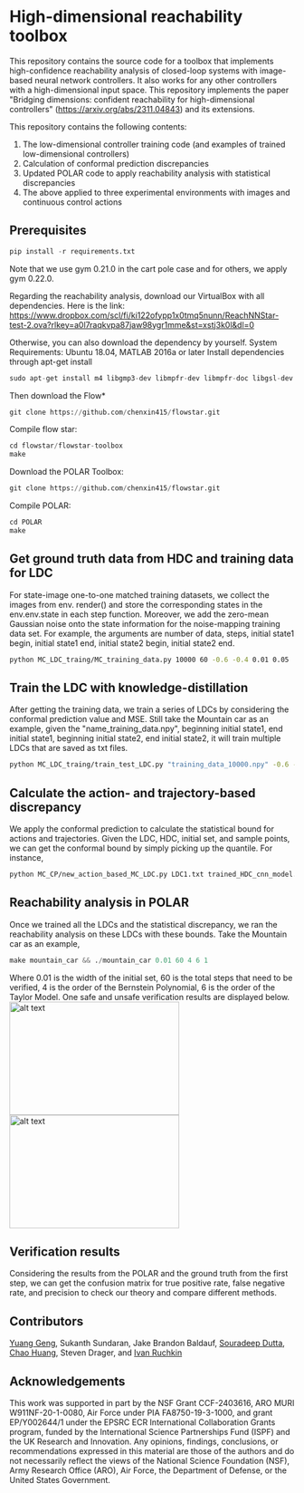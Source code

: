 # High-dimensional reachability toolbox
This repository contains the source code for a toolbox that implements high-confidence reachability analysis of closed-loop systems with image-based neural network controllers. It also works for any other controllers with a high-dimensional input space. This repository implements the paper "Bridging dimensions: confident reachability for high-dimensional controllers" (https://arxiv.org/abs/2311.04843) and its extensions. 

This repository contains the following contents:
1. The low-dimensional controller training code (and examples of trained low-dimensional controllers)
2. Calculation of conformal prediction discrepancies
3. Updated POLAR code to apply reachability analysis with statistical discrepancies
4. The above applied to three experimental environments with images and continuous control actions

## Prerequisites
```python
pip install -r requirements.txt
```
Note that we use gym 0.21.0 in the cart pole case and for others, we apply gym 0.22.0. 

Regarding the reachability analysis, download our VirtualBox with all dependencies. Here is the link: https://www.dropbox.com/scl/fi/ki122ofypp1x0tmq5nunn/ReachNNStar-test-2.ova?rlkey=a0l7raqkvpa87jaw98ygr1mme&st=xstj3k0l&dl=0 

Otherwise, you can also download the dependency by yourself. System Requirements: Ubuntu 18.04, MATLAB 2016a or later
Install dependencies through apt-get install
```python
sudo apt-get install m4 libgmp3-dev libmpfr-dev libmpfr-doc libgsl-dev gsl-bin bison flex gnuplot-x11 libglpk-dev gcc-8 g++-8 libopenmpi-dev libpthread-stubs0-dev
```
Then download the Flow*
```python
git clone https://github.com/chenxin415/flowstar.git
```
Compile flow star:
```python
cd flowstar/flowstar-toolbox
make
```
Download the POLAR Toolbox:
```python
git clone https://github.com/chenxin415/flowstar.git
```
Compile POLAR:
```python
cd POLAR
make
```


## Get ground truth data from HDC and training data for LDC
For state-image one-to-one matched training datasets, we collect the images from env. render() and store the corresponding states in the env.env.state in each step function. Moreover, we add the zero-mean Gaussian noise onto the state information for the noise-mapping training data set. For example, the arguments are number of data, steps, initial state1 begin, initial state1 end, initial state2 begin, initial state2 end.   

```bash
python MC_LDC_traing/MC_training_data.py 10000 60 -0.6 -0.4 0.01 0.05
```

## Train the LDC with knowledge-distillation
After getting the training data, we train a series of LDCs by considering the conformal prediction value and MSE. Still take the Mountain car as an example, given the "name_training_data.npy", beginning initial state1, end initial state1, beginning initial state2, end initial state2, it will train multiple LDCs that are saved as txt files.

```bash
python MC_LDC_traing/train_test_LDC.py "training_data_10000.npy" -0.6 -0.4 0.01 0.05
```

## Calculate the action- and trajectory-based discrepancy
We apply the conformal prediction to calculate the statistical bound for actions and trajectories. Given the LDC, HDC, initial set, and sample points, we can get the conformal bound by simply picking up the quantile. For instance,

```bash
python MC_CP/new_action_based_MC_LDC.py LDC1.txt trained_HDC_cnn_model.h5 60 -0.6 -0.4 0.01 0.05
```

## Reachability analysis in POLAR
Once we trained all the LDCs and the statistical discrepancy, we ran the reachability analysis on these LDCs with these bounds. Take the Mountain car as an example,
```python
make mountain_car && ./mountain_car 0.01 60 4 6 1
```
Where 0.01 is the width of the initial set, 60 is the total steps that need to be verified, 4 is the order of the Bernstein Polynomial, 6 is the order of the Taylor Model.
One safe and unsafe verification results are displayed below.
<img src="/MC_after_POLAR/2Successful_verificaiton_plot.png" alt="alt text" width="300" height="200"/>
<img src="/MC_after_POLAR/2Failed_verificaiton_plot.png" alt="alt text" width="300" height="200"/>


## Verification results
Considering the results from the POLAR and the ground truth from the first step, we can get the confusion matrix for true positive rate, false negative rate, and precision to check our theory and compare different methods.

## Contributors
[Yuang Geng](https://github.com/yuanggeng), Sukanth Sundaran, Jake Brandon Baldauf, [Souradeep Dutta](https://github.com/souradeep-111), [Chao Huang](https://github.com/ChaoHuang2018), Steven Drager, and [Ivan Ruchkin](https://github.com/bisc)

## Acknowledgements
This work was supported in part by the NSF Grant CCF-2403616, ARO MURI W911NF-20-1-0080, Air Force under PIA FA8750-19-3-1000, and grant EP/Y002644/1 under the EPSRC ECR International Collaboration Grants program, funded by the International Science Partnerships Fund (ISPF) and the UK Research and Innovation. Any opinions, findings, conclusions, or recommendations expressed in this material are those of the authors and do not necessarily reflect the views of the National Science Foundation (NSF), Army Research Office (ARO), Air Force, the Department of Defense, or the United States Government.
